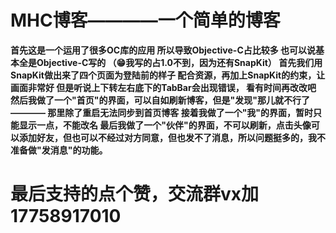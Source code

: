 # MHC博客————一个简单的博客
**首先这是一个运用了很多OC库的应用
所以导致Objective-C占比较多
也可以说基本全是Objective-C写的
（😁我写的占1.0不到，因为还有SnapKit）
首先我们用SnapKit做出来了四个页面为登陆前的样子
配合资源，再加上SnapKit的约束，让画面非常好
但是听说上下转左右底下的TabBar会出现错误，
看有时间再改改吧
然后我做了一个"首页"的界面，可以自如刷新博客，但是"发现"那儿就不行了————
那里除了重启无法同步到首页博客
接着我做了一个"我"的界面，暂时只能显示一点，不能改名
最后我做了一个"伙伴"的界面，不可以刷新，点击头像可以添加好友，但也可以不经过对方同意，但也发不了消息，所以问题挺多的，我不准备做"发消息"的功能。**
# 最后支持的点个赞，交流群vx加17758917010
